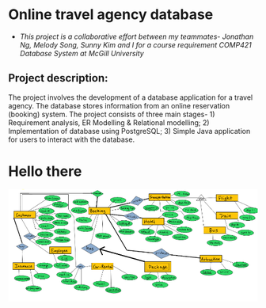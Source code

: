 
# Online travel agency database

* *This project is a collaborative effort between my teammates- Jonathan Ng, Melody Song, Sunny Kim and I for a course requirement COMP421 Database System at McGill University*

## Project description:
  The project involves the development of a database application for a travel agency. The database stores information from an online reservation (booking) system. The project consists of three main stages- 1) Requirement analysis, ER Modelling & Relational modelling; 2) Implementation of database using PostgreSQL; 3) Simple Java application for users to interact with the database.

# Hello there 
![ER](https://github.com/vivienlvv/online-travel-agency-database/blob/master/Project%20deliverables/Project%20deliverable%201/ER.png)
